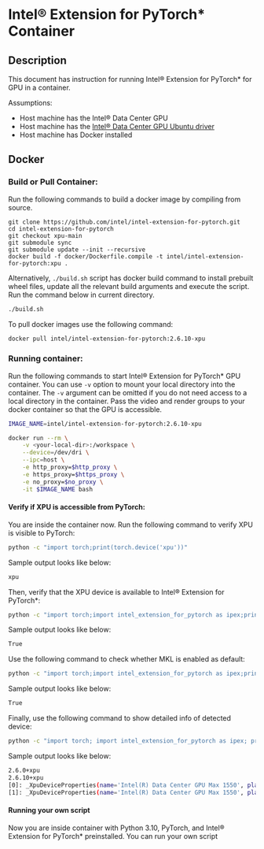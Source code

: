 # Intel® Extension for PyTorch\* Container

## Description

This document has instruction for running Intel® Extension for PyTorch\* for
GPU in a container.

Assumptions:
* Host machine has the Intel® Data Center GPU 
* Host machine has the [Intel® Data Center GPU Ubuntu driver](https://dgpu-docs.intel.com/releases/index.html)
* Host machine has Docker installed

## Docker

### Build or Pull Container:

Run the following commands to build a docker image by compiling from source.

```
git clone https://github.com/intel/intel-extension-for-pytorch.git
cd intel-extension-for-pytorch
git checkout xpu-main
git submodule sync
git submodule update --init --recursive
docker build -f docker/Dockerfile.compile -t intel/intel-extension-for-pytorch:xpu .
```

Alternatively, `./build.sh` script has docker build command to install prebuilt wheel files, update all the relevant build arguments and execute the script. Run the command below in current directory.

```bash
./build.sh 
```
To pull docker images use the following command:

```bash
docker pull intel/intel-extension-for-pytorch:2.6.10-xpu
```

### Running container:

Run the following commands to start Intel® Extension for PyTorch\* GPU container. You can use `-v` option to mount your
local directory into the container. The `-v` argument can be omitted if you do not need
access to a local directory in the container. Pass the video and render groups to your
docker container so that the GPU is accessible.

```bash
IMAGE_NAME=intel/intel-extension-for-pytorch:2.6.10-xpu
```

```bash
docker run --rm \
    -v <your-local-dir>:/workspace \
    --device=/dev/dri \
    --ipc=host \
    -e http_proxy=$http_proxy \
    -e https_proxy=$https_proxy \
    -e no_proxy=$no_proxy \
    -it $IMAGE_NAME bash
```

#### Verify if XPU is accessible from PyTorch:
You are inside the container now. Run the following command to verify XPU is visible to PyTorch:

```bash
python -c "import torch;print(torch.device('xpu'))"
```

Sample output looks like below:

```bash
xpu
```

Then, verify that the XPU device is available to Intel® Extension for PyTorch\*:

```bash
python -c "import torch;import intel_extension_for_pytorch as ipex;print(torch.xpu.has_xpu())"
```

Sample output looks like below:

```bash
True
```

Use the following command to check whether MKL is enabled as default:

```bash
python -c "import torch;import intel_extension_for_pytorch as ipex;print(torch.xpu.has_onemkl())"
```

Sample output looks like below:

```bash
True
```

Finally, use the following command to show detailed info of detected device:

```bash
python -c "import torch; import intel_extension_for_pytorch as ipex; print(torch.__version__); print(ipex.__version__); [print(f'[{i}]: {torch.xpu.get_device_properties(i)}') for i in range(torch.xpu.device_count())];"
```

Sample output looks like below:

```bash
2.6.0+xpu
2.6.10+xpu
[0]: _XpuDeviceProperties(name='Intel(R) Data Center GPU Max 1550', platform_name='Intel(R) Level-Zero', type='gpu', driver_version='1.3.30049', total_memory=65536MB, max_compute_units=448, gpu_eu_count=448, gpu_subslice_count=56, max_work_group_size=1024, max_num_sub_groups=64, sub_group_sizes=[16 32], has_fp16=1, has_fp64=1, has_atomic64=1)
[1]: _XpuDeviceProperties(name='Intel(R) Data Center GPU Max 1550', platform_name='Intel(R) Level-Zero', type='gpu', driver_version='1.3.30049', total_memory=65536MB, max_compute_units=448, gpu_eu_count=448, gpu_subslice_count=56, max_work_group_size=1024, max_num_sub_groups=64, sub_group_sizes=[16 32], has_fp16=1, has_fp64=1, has_atomic64=1)
```

#### Running your own script

Now you are inside container with Python 3.10, PyTorch, and Intel® Extension for PyTorch\* preinstalled. You can run your own script
